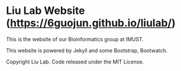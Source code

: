 # Liu Lab Website (https://6guojun.github.io/liulab/)

This is the website of our Bioinformatics group at IMUST.

This website is powered by Jekyll and some Bootstrap, Bootwatch. 

Copyright Liu Lab. Code released under the MIT License.

